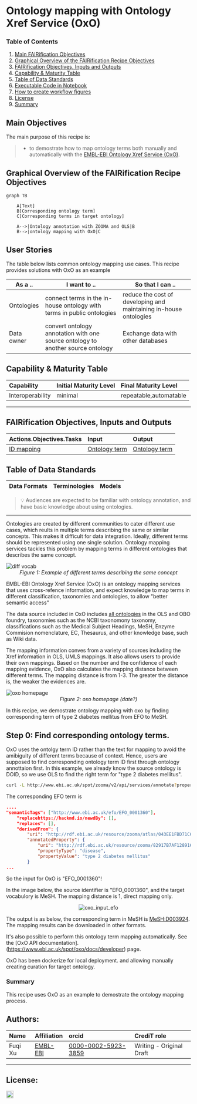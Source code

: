 # Ontology mapping with Ontology Xref Service (OxO)

### Table of Contents
1. [Main FAIRification Objectives](##%20Main%20Objectives)
2. [Graphical Overview of the FAIRification Recipe Objectives](#Graphical-Overview-of-the-FAIRification-Recipe-Objectives)
3. [FAIRification Objectives, Inputs and Outputs](#FAIRification%20Objectives,%20Inputs%20and%20Outputs)
4. [Capability & Maturity Table](#Capability%20&%20Maturity%20Table)
5. [Table of Data Standards](#Table%20of%20Data%20Standards)
6. [Executable Code in Notebook](#Executable%20Code%20in%20Notebook)
7. [How to create workflow figures](#How%20to%20create%20workflow%20figures)
8. [License](#License)
9. [Summary](#Summary)

## Main Objectives

The main purpose of this recipe is:

> - to demostrate how to map ontology terms both manually and automatically with the [EMBL-EBI Ontology Xref Service (OxO)](https://www.ebi.ac.uk/spot/oxo/).


## Graphical Overview of the FAIRification Recipe Objectives
```mermaid
graph TB

    A[Text]
    B[Corresponding ontology term]
    C[Corresponding terms in target ontology]
    
    A-->|Ontology annotation with ZOOMA and OLS|B
    B-->|ontology mapping with OxO|C
```

## User Stories

The table below lists common ontology mapping use cases. This recipe provides solutions with OxO as an example

|As a ..| I want to .. |So that I can ..|
|---|--|--|
|Ontologies|connect terms in the in-house ontology with terms in public ontologies|reduce the cost of developing and maintaining in-house ontologies |
|Data owner| convert ontology annotation with one source ontology to another source ontology|Exchange data with other databases|

## Capability & Maturity Table

| Capability  | Initial Maturity Level | Final Maturity Level  |
| :------------- | :------------- | :------------- |
| Interoperability | minimal | repeatable,automatable |

----

## FAIRification Objectives, Inputs and Outputs

| Actions.Objectives.Tasks  | Input | Output  |
| :------------- | :------------- | :------------- |
| [ID mapping](http://edamontology.org/operation_3282)  | [Ontology term](http://edamontology.org/data_0966)  | [Ontology term](http://edamontology.org/data_0966)  |



## Table of Data Standards

| Data Formats  | Terminologies | Models  |
| :------------- | :------------- | :------------- |

> :bulb: Audiences are expected to be familiar with ontology annotation, and have basic knowledge about using ontologies.

----

Ontologies are created by different communities to cater different use cases, which reults in multiple terms describing the same or similar concepts. This makes it difficult for data integration. Ideally, different terms should be represented using one single solution. Ontology mapping services tackles this problem by mapping terms in different ontologies that describes the same concept.


<img src="https://i.imgur.com/FQQiXWa.png" alt='diff vocab'>
<center> <i>Figure 1: Example of different terms describing the same concept</i></center>

EMBL-EBI Ontology Xref Service (OxO) is an ontology mapping services that uses cross-refence information, and expect knowledge to map terms in different classification, taxonomies and ontologies, to allow "better semantic access"

The data source included in OxO includes [all ontologies](https://www.ebi.ac.uk/ols/ontologies) in the OLS and OBO foundry, taxonomies such as the NCBI taxonomony taxonomy, classifications such as the Medical Subject Headings, MeSH, Enzyme Commision nomenclature, EC, Thesaurus, and other knowledge base, such as Wiki data.

The mapping information conves from a variety of sources including the Xref information in OLS, UMLS mappings. It also allows users to provide their own mappings. Based on the number and the confidence of each mapping evidence, OxO  also calculates the mapping distance between different terms. The mapping distance is from 1-3. The greater the distance is, the weaker the evidences are.

<img src="https://i.imgur.com/VkqMO5B.jpg" alt="oxo homepage">
<center><i>Figure 2: oxo homepage (date?)</i></center>

In this recipe, we demostrate ontology mapping with oxo by finding corresponding term of type 2 diabetes mellitus from EFO to MeSH. 


## Step 0: Find corresponding ontology terms.
OxO uses the ontolgy term ID rather than the text for mapping to avoid the amibiguity of different terms because of context. Hence, users are supposed to find corresponding ontology term ID first through ontology annottaion first. In this example, we already know the source ontology is DOID, so we use OLS to find the right term for "type 2 diabetes mellitus".

```bash
curl -L http://www.ebi.ac.uk/spot/zooma/v2/api/services/annotate?propertyValue=type+2+diabetes+mellitus&propertyType=disease&filter=ontologies:[efo]
```
The corresponding EFO term is
```json
....
"semanticTags": ["http://www.ebi.ac.uk/efo/EFO_0001360"],
	"replacehttps://hackmd.io/newdBy": [],
	"replaces": [],
	"derivedFrom": {
		"uri": "http://rdf.ebi.ac.uk/resource/zooma/atlas/043EE1FBD71C6F14CE9C7D0C9D4AD7CA",
		"annotatedProperty": {
			"uri": "http://rdf.ebi.ac.uk/resource/zooma/82917B7AF12891610D110B836E215C9D",
			"propertyType": "disease",
			"propertyValue": "type 2 diabetes mellitus"
		}
...
```

So the input for OxO is "EFO_0001360"!

In the image below, the source identifier is "EFO_0001360", and the target vocabulory is MeSH. The mapping distance is 1, direct mapping only.

<center><img src="https://i.imgur.com/MyY4scR.png" alt="oxo_input_efo"></center>

The output is as below, the corresponding term in MeSH is [MeSH:D003924](https://www.ncbi.nlm.nih.gov/mesh/68003924). The mapping results can be downloaded in other formats.

It's also possible to perform this ontology term mapping automatically. See the [OxO API documentation].(https://www.ebi.ac.uk/spot/oxo/docs/developer) page.

OxO has been dockerize for local deployment. and allowing manually creating curation for target ontology.



### Summary
This recipe uses OxO as an example to demostrate the ontology mapping process.


## Authors:

| Name | Affiliation  | orcid | CrediT role  |
| :------------- | :------------- | :------------- |:------------- |
| Fuqi Xu|[EMBL-EBI](www.ebi.ac.uk)| [0000-0002-5923-3859](https://orcid.org/orcid.org/0000-0002-5923-3859) | Writing - Original Draft |


___


## License:

<a href="https://creativecommons.org/licenses/by/4.0/"><img src="https://mirrors.creativecommons.org/presskit/buttons/80x15/png/by-sa.png" height="20"/></a>


